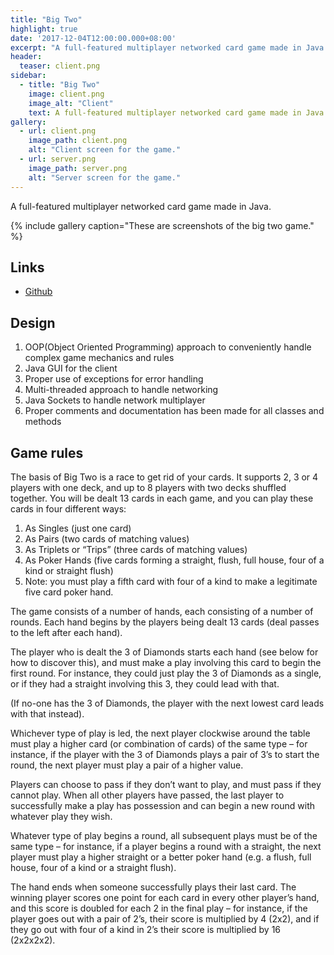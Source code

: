 ```yaml
---
title: "Big Two"
highlight: true
date: '2017-12-04T12:00:00.000+08:00'
excerpt: "A full-featured multiplayer networked card game made in Java."
header:
  teaser: client.png
sidebar:
  - title: "Big Two"
    image: client.png
    image_alt: "Client"
    text: A full-featured multiplayer networked card game made in Java.
gallery:
  - url: client.png
    image_path: client.png
    alt: "Client screen for the game."
  - url: server.png
    image_path: server.png
    alt: "Server screen for the game."
---
```


A full-featured multiplayer networked card game made in Java.

{% include gallery caption="These are screenshots of the big two game." %}

## Links

* [Github](http://github.com/WaqasAliAbbasi/BigTwo)

## Design

1.  OOP(Object Oriented Programming) approach to conveniently handle complex game mechanics and rules
2.  Java GUI for the client
3.  Proper use of exceptions for error handling
4.  Multi-threaded approach to handle networking
5.  Java Sockets to handle network multiplayer
6.  Proper comments and documentation has been made for all classes and methods

## Game rules

The basis of Big Two is a race to get rid of your cards. It supports 2, 3 or 4 players with one deck, and up to 8 players with two decks shuffled together. You will be dealt 13 cards in each game, and you can play these cards in four different ways:

1.  As Singles (just one card)
2.  As Pairs (two cards of matching values)
3.  As Triplets or “Trips” (three cards of matching values)
4.  As Poker Hands (five cards forming a straight, flush, full house, four of a kind or straight flush)
5.  Note: you must play a fifth card with four of a kind to make a legitimate five card poker hand.

The game consists of a number of hands, each consisting of a number of rounds. Each hand begins by the players being dealt 13 cards (deal passes to the left after each hand).

The player who is dealt the 3 of Diamonds starts each hand (see below for how to discover this), and must make a play involving this card to begin the first round. For instance, they could just play the 3 of Diamonds as a single, or if they had a straight involving this 3, they could lead with that.

(If no-one has the 3 of Diamonds, the player with the next lowest card leads with that instead).

Whichever type of play is led, the next player clockwise around the table must play a higher card (or combination of cards) of the same type – for instance, if the player with the 3 of Diamonds plays a pair of 3’s to start the round, the next player must play a pair of a higher value.

Players can choose to pass if they don’t want to play, and must pass if they cannot play. When all other players have passed, the last player to successfully make a play has possession and can begin a new round with whatever play they wish.

Whatever type of play begins a round, all subsequent plays must be of the same type – for instance, if a player begins a round with a straight, the next player must play a higher straight or a better poker hand (e.g. a flush, full house, four of a kind or a straight flush).

The hand ends when someone successfully plays their last card. The winning player scores one point for each card in every other player’s hand, and this score is doubled for each 2 in the final play – for instance, if the player goes out with a pair of 2’s, their score is multiplied by 4 (2x2), and if they go out with four of a kind in 2’s their score is multiplied by 16 (2x2x2x2).
